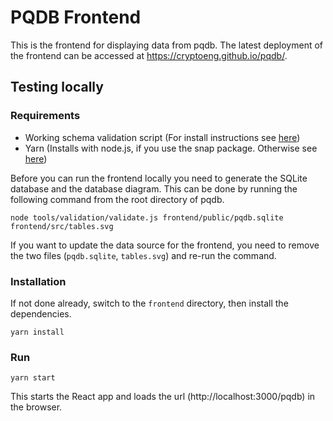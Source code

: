 # PQDB Frontend

This is the frontend for displaying data from pqdb. The latest deployment of the frontend can be accessed at https://cryptoeng.github.io/pqdb/.

## Testing locally


### Requirements

* Working schema validation script (For install instructions see [here](/tools/validation/README.md))
* Yarn (Installs with node.js, if you use the snap package. Otherwise see [here](https://classic.yarnpkg.com/en/docs/install/))

Before you can run the frontend locally you need to generate the SQLite database and the database diagram. This can be done by running the following command from the root directory of pqdb.
```
node tools/validation/validate.js frontend/public/pqdb.sqlite frontend/src/tables.svg
```
If you want to update the data source for the frontend, you need to remove the two files (`pqdb.sqlite`, `tables.svg`) and re-run the command.

### Installation
If not done already, switch to the `frontend` directory, then install the dependencies.

```
yarn install
```


### Run

```
yarn start
```

This starts the React app and loads the url (http://localhost:3000/pqdb) in the browser.
